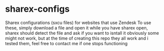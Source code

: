 # sharex-configs
Sharex configurations (sxcu files) for websites that use Zendesk
To use these, simply download a file and open it while you have sharex open, sharex should detect the file and ask if you want to isntall it
obviously some might not work, but at the time of creating this repo they all work and i tested them, feel free to contact me if one stops functioning 
